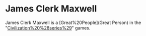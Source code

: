 # James Clerk Maxwell

James Clerk Maxwell is a [Great%20People](Great Person) in the "[Civilization%20%28series%29](Civilization)" games.
